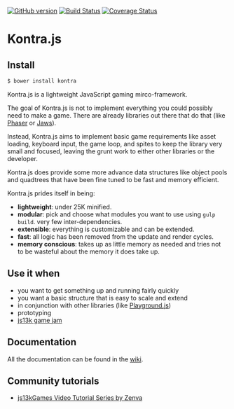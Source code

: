 [![GitHub version](https://badge.fury.io/gh/straker%2Fkontra.svg)](https://badge.fury.io/gh/straker%2Fkontra)
[![Build Status](https://travis-ci.org/straker/kontra.svg?branch=master)](https://travis-ci.org/straker/kontra)
[![Coverage Status](https://coveralls.io/repos/straker/kontra/badge.svg?branch=master&service=github)](https://coveralls.io/github/straker/kontra?branch=master)

# Kontra.js

## Install

```bash
$ bower install kontra
```

Kontra.js is a lightweight JavaScript gaming mirco-framework. 

The goal of Kontra.js is not to implement everything you could possibly need to make a game. There are already libraries out there that do that (like [Phaser](http://phaser.io/) or [Jaws](http://jawsjs.com/)).

Instead, Kontra.js aims to implement basic game requirements like asset loading, keyboard input, the game loop, and spites to keep the library very small and focused, leaving the grunt work to either other libraries or the developer.

Kontra.js does provide some more advance data structures like object pools and quadtrees that have been fine tuned to be fast and memory efficient. 

Kontra.js prides itself in being:

- **lightweight**: under 25K minified.
- **modular**: pick and choose what modules you want to use using `gulp build`. very few inter-dependencies.
- **extensible**: everything is customizable and can be extended.
- **fast**: all logic has been removed from the update and render cycles.
- **memory conscious**: takes up as little memory as needed and tries not to be wasteful about the memory it does take up. 

## Use it when

- you want to get something up and running fairly quickly
- you want a basic structure that is easy to scale and extend
- in conjunction with other libraries (like [Playground.js](http://playgroundjs.com/))
- prototyping
- [js13k game jam](http://js13kgames.com/)

## Documentation

All the documentation can be found in the [wiki](https://github.com/straker/kontra/wiki).

## Community tutorials

- [js13kGames Video Tutorial Series by Zenva](https://gamedevacademy.org/js13kgames-tutorial-video-series/)
